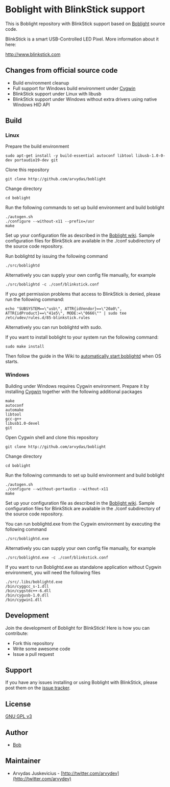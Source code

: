# Boblight with BlinkStick support

This is Boblight repository with BlinkStick support based on [Boblight](https://code.google.com/p/boblight/) source code. 

BlinkStick is a smart USB-Controlled LED Pixel. More information about it here:

http://www.blinkstick.com

## Changes from official source code

* Build environment cleanup
* Full support for Windows build environment under [Cygwin](https://www.cygwin.com/)
* BlinkStick support under Linux with libusb
* BlinkStick support under Windows without extra drivers using native Windows HID API

## Build

### Linux

Prepare the build environment

	sudo apt-get install -y build-essential autoconf libtool libusb-1.0-0-dev portaudio19-dev git 

Clone this repository

	git clone http://github.com/arvydas/boblight

Change directory

    cd boblight
	
Run the following commands to set up build environment and build boblight

	./autogen.sh
	./configure --without-x11 --prefix=/usr
	make
	
Set up your configuration file as described in the [Boblight wiki](https://code.google.com/p/boblight/wiki/boblightconf). 
Sample configuration files for BlinkStick are available in the ./conf subdirectory of the source code repository.

Run boblightd by issuing the following command

	./src/boblightd

Alternatively you can supply your own config file manually, for example

	./src/boblightd -c ./conf/blinkstick.conf

If you get permission problems that access to BlinkStick is denied, please run the following command:

	echo "SUBSYSTEM==\"usb\", ATTR{idVendor}==\"20a0\", ATTR{idProduct}==\"41e5\", MODE:=\"0666\"" | sudo tee /etc/udev/rules.d/85-blinkstick.rules

Alternatively you can run boblightd with sudo.

If you want to install boblight to your system run the following command:

	sudo make install

Then follow the guide in the Wiki to [automatically start boblightd](https://github.com/arvydas/boblight/wiki/Automatically-starting-boblightd-on-Linux) when OS starts.

### Windows

Building under Windows requires Cygwin environment. Prepare it by installing [Cygwin](https://www.cygwin.com/) together with the following additional packages

	make
	autoconf
	automake
	libtool
	gcc-g++
	libusb1.0-devel
	git

Open Cygwin shell and clone this repository

	git clone http://github.com/arvydas/boblight

Change directory

    cd boblight
	
Run the following commands to set up build environment and build boblight

	./autogen.sh
	./configure --without-portaudio --without-x11
	make

Set up your configuration file as described in the [Boblight wiki](https://code.google.com/p/boblight/wiki/boblightconf). 
Sample configuration files for BlinkStick are available in the ./conf subdirectory of the source code repository.

You can run boblightd.exe from the Cygwin environment by executing the following command

	./src/boblightd.exe

Alternatively you can supply your own config file manually, for example

	./src/boblightd.exe -c ./conf/blinkstick.conf

If you want to run Boblightd.exe as standalone application without Cygwin environment, you will need the following files

	./src/.libs/boblightd.exe
	/bin/cyggcc_s-1.dll
	/bin/cygstdc++-6.dll
	/bin/cygusb-1.0.dll
	/bin/cygwin1.dll

## Development

Join the development of Boblight for BlinkStick! Here is how you can contribute:

* Fork this repository
* Write some awesome code
* Issue a pull request

## Support

If you have any issues installing or using Boblight with BlinkStick, please post them on the [issue tracker](https://github.com/arvydas/boblight/issues).

## License

[GNU GPL v3](http://www.gnu.org/licenses/gpl.html)
           
## Author

* [Bob](https://code.google.com/u/105397595332940693856/)

## Maintainer

* Arvydas Juskevicius - [http://twitter.com/arvydev](http://twitter.com/arvydev)
